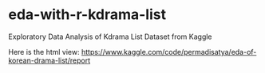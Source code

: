 # eda-with-r-kdrama-list
Exploratory Data Analysis of Kdrama List Dataset from Kaggle

Here is the html view: https://www.kaggle.com/code/permadisatya/eda-of-korean-drama-list/report
